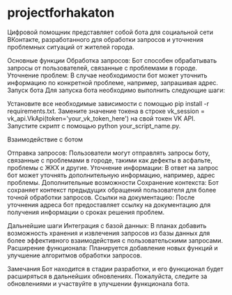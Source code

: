 # projectforhakaton
Цифровой помощник представляет собой бота для социальной сети ВКонтакте, разработанного для обработки запросов и уточнения проблемных ситуаций от жителей города.

Основные функции
Обработка запросов: Бот способен обрабатывать запросы от пользователей, связанные с проблемами в городе.
Уточнение проблем: В случае необходимости бот может уточнить информацию по конкретной проблеме, например, запрашивая адрес.
Запуск бота
Для запуска бота необходимо выполнить следующие шаги:

Установите все необходимые зависимости с помощью pip install -r requirements.txt.
Замените значение токена в строке vk_session = vk_api.VkApi(token='your_vk_token_here') на свой токен VK API.
Запустите скрипт с помощью python your_script_name.py.


Взаимодействие с ботом

Отправка запросов: Пользователи могут отправлять запросы боту, связанные с проблемами в городе, такими как дефекты в асфальте, проблемы с ЖКХ и другие.
Уточнение информации: В ответ на запрос бот может уточнять дополнительную информацию, например, адрес проблемы.
Дополнительные возможности
Сохранение контекста: Бот сохраняет контекст предыдущих обращений пользователя для более точной обработки запросов.
Ссылки на документацию: После уточнения адреса бот предоставляет ссылку на документацию для получения информации о сроках решения проблем.

Дальнейшие шаги
Интеграция с базой данных: В планах добавить возможность хранения и извлечения запросов из базы данных для более эффективного взаимодействия с пользовательскими запросами.
Расширение функционала: Планируется добавление новых функций и улучшение алгоритмов обработки запросов.

Замечания
Бот находится в стадии разработки, и его функционал будет расширяться в дальнейших обновлениях.
Пожалуйста, следите за обновлениями и участвуйте в улучшении функционала бота.
